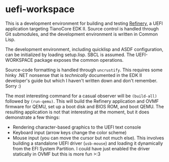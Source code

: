 uefi-workspace
==============

This is a development environment for building and testing
[Refinery](https://github.com/sjolsen/refinery), a UEFI application targeting
TianoCore EDK II. Source control is handled through Git submodules, and the
development environment is written in Common Lisp.

The development environment, including quicklisp and ASDF configuration, can be
initialized by loading setup.lisp. SBCL is assumed. The UEFI-WORKSPACE package
exposes the common operations.

Source-code formatting is handled through `uncrustify`. This requires some hinky
.NET nonsense that is *technically* documented in the EDK II developer's guide
but which I haven't written down and don't remember. Sorry :)

The most interesting command for a casual observer will be `(build-all)`
followed by `(run-qemu)`. This will build the Refinery application and OVMF
firmware for QEMU, set up a boot disk and BIOS ROM, and boot QEMU. The resulting
application is not that interesting at the moment, but it does demonstrate a few
things:

- Rendering character-based graphics to the UEFI text console
- Keyboard input (arrow keys change the color scheme)
- Mouse input (you can move the cursor but not much else). This involves
  building a standalone UEFI driver (`usb-mouse`) and loading it dynamically
  from the EFI System Partition. I could have just enabled the driver statically
  in OVMF but this is more fun >:3
